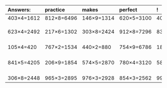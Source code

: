 | Answers: | practice | makes | perfect | ! |
| :--- | :--- | :--- | :--- | :--- |
| 403×4=1612 | 812×8=6496 | 146×9=1314 | 620×5=3100 | 403×7=2821 | 
|   |   |   |   |   | 
|   |   |   |   |   | 
|   |   |   |   |   | 
| 623×4=2492 | 217×6=1302 | 303×8=2424 | 912×8=7296 | 836×3=2508 | 
|   |   |   |   |   | 
|   |   |   |   |   | 
|   |   |   |   |   | 
|   |   |   |   |   | 
| 105×4=420 | 767×2=1534 | 440×2=880 | 754×9=6786 | 185×2=370 | 
|   |   |   |   |   | 
|   |   |   |   |   | 
|   |   |   |   |   | 
|   |   |   |   |   | 
| 841×5=4205 | 206×9=1854 | 574×5=2870 | 780×4=3120 | 580×3=1740 | 
|   |   |   |   |   | 
|   |   |   |   |   | 
|   |   |   |   |   | 
|   |   |   |   |   | 
| 306×8=2448 | 965×3=2895 | 976×3=2928 | 854×3=2562 | 992×2=1984 | 

